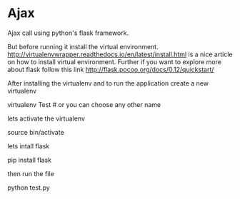 # Ajax
Ajax call using python's flask framework.

But before running it install the virtual environment.
http://virtualenvwrapper.readthedocs.io/en/latest/install.html is a nice article on how to install virtual environment.
Further if you want to explore more about flask follow this link http://flask.pocoo.org/docs/0.12/quickstart/

After installing the virtualenv and to run the application create a new virtualenv

virtualenv  Test  # or you can choose any other name 

lets activate the virtualenv

source bin/activate 

lets intall flask

pip install flask

then run the file

python test.py



